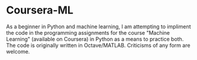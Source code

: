 # Coursera-ML
As a beginner in Python and machine learning, I am attempting to impliment the code in the programming assignments for the course "Machine Learning" (available on Coursera) in Python as a means to practice both. The code is originally written in Octave/MATLAB. Criticisms of any form are welcome.
